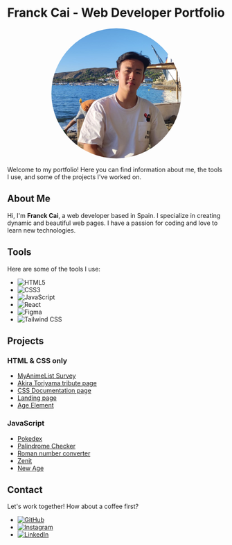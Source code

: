 # Franck Cai - Web Developer Portfolio

<div style="text-align: center;">
  <img src="img/Foto%20Franck%20Cai.png" style="border-radius: 100%;" alt="Profile Picture" width="300" />
</div>

Welcome to my portfolio! Here you can find information about me, the tools I use, and some of the projects I've worked on.

## About Me

Hi, I'm **Franck Cai**, a web developer based in Spain. I specialize in creating dynamic and beautiful web pages. I have a passion for coding and love to learn new technologies.

## Tools

Here are some of the tools I use:

- ![HTML5](https://img.shields.io/badge/HTML5-E34F26?style=for-the-badge&logo=html5&logoColor=white)
- ![CSS3](https://img.shields.io/badge/CSS3-1572B6?style=for-the-badge&logo=css3&logoColor=white)
- ![JavaScript](https://img.shields.io/badge/JavaScript-F7DF1E?style=for-the-badge&logo=javascript&logoColor=black)
- ![React](https://img.shields.io/badge/React-20232A?style=for-the-badge&logo=react&logoColor=61DAFB)
- ![Figma](https://img.shields.io/badge/Figma-F24E1E?style=for-the-badge&logo=figma&logoColor=white)
- ![Tailwind CSS](https://img.shields.io/badge/Tailwind_CSS-38B2AC?style=for-the-badge&logo=tailwind-css&logoColor=white)

## Projects

### HTML & CSS only

- [MyAnimeList Survey](mal_survey/index.html)
- [Akira Toriyama tribute page](tribute_page/index.html)
- [CSS Documentation page](css_documentation_page/index.html)
- [Landing page](landing_page/index.html)
- [Age Element](age_element/cai_franck_p02_pw.html)

### JavaScript

- [Pokedex](javascript/pokemonApi/pokedex.html)
- [Palindrome Checker](javascript/palindrome_checker/index.html)
- [Roman number converter](javascript/roman_converter/index.html)
- [Zenit](zenit/index.html)
- [New Age](new_age/index.html)

## Contact

Let's work together! How about a coffee first?

- [![GitHub](https://img.shields.io/badge/GitHub-100000?style=for-the-badge&logo=github&logoColor=white)](https://github.com/FranckHeCai)
- [![Instagram](https://img.shields.io/badge/Instagram-E4405F?style=for-the-badge&logo=instagram&logoColor=white)](https://www.instagram.com/franck.cai/)
- [![LinkedIn](https://img.shields.io/badge/LinkedIn-0077B5?style=for-the-badge&logo=linkedin&logoColor=white)](https://www.linkedin.com/in/franckcai)